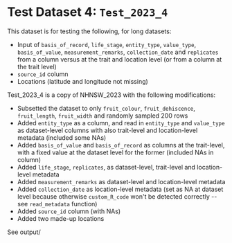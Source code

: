 
# Test Dataset 4: `Test_2023_4`

This dataset is for testing the following, for long datasets:
- Input of `basis_of_record`, `life_stage`, `entity_type`, `value_type`, `basis_of_value`, `measurement_remarks`, `collection_date` and `replicates` from a column versus at the trait and location level (or from a column at the trait level)
- `source_id` column
- Locations (latitude and longitude not missing)

Test_2023_4 is a copy of NHNSW_2023 with the following modifications:
- Subsetted the dataset to only `fruit_colour`, `fruit_dehiscence`, `fruit_length`, `fruit_width` and randomly sampled 200 rows
- Added `entity_type` as a column, and read in `entity_type` and `value_type` as dataset-level columns with also trait-level and location-level metadata (included some NAs)
- Added `basis_of_value` and `basis_of_record` as columns at the trait-level, with a fixed value at the dataset level for the former (included NAs in column)
- Added `life_stage`, `replicates`, as dataset-level, trait-level and location-level metadata
- Added `measurement_remarks` as dataset-level and location-level metadata
- Added `collection_date` as location-level metadata (set as NA at dataset level because otherwise `custom_R_code` won't be detected correctly -- see `read_metadata` function)
- Added `source_id` column (with NAs)
- Added two made-up locations

See output/